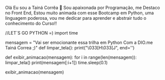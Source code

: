 Olá Eu sou a Tainá Corrêa 👋
Sou apaixonada por Programação, me Destaco no Front End, 
Estou muito animada com esse Bootcamp em Python, uma linguagem poderosa, vou me dedicar para aprender e abstrair tudo o conhecimento do Curso!!

//LET`S GO PYTHON =)
import time

mensagem = "Vai ser emocionante essa trilha em Python Com a DIO.me  Tainá Correa ;)"
def limpar_tela():
    print("\033[H\033[J", end='')

def exibir_animacao(mensagem):
    for i in range(len(mensagem)):
        limpar_tela()
        print(mensagem[:i+1])
        time.sleep(0.1)  

exibir_animacao(mensagem)
